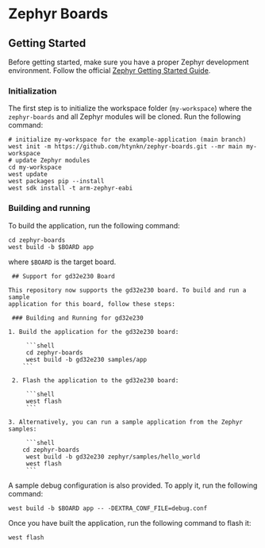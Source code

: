 # Zephyr Boards

## Getting Started

Before getting started, make sure you have a proper Zephyr development
environment. Follow the official
[Zephyr Getting Started Guide](https://docs.zephyrproject.org/latest/getting_started/index.html).

### Initialization

The first step is to initialize the workspace folder (``my-workspace``) where
the ``zephyr-boards`` and all Zephyr modules will be cloned. Run the following
command:

```shell
# initialize my-workspace for the example-application (main branch)
west init -m https://github.com/htynkn/zephyr-boards.git --mr main my-workspace
# update Zephyr modules
cd my-workspace
west update
west packages pip --install
west sdk install -t arm-zephyr-eabi
```

### Building and running

To build the application, run the following command:

```shell
cd zephyr-boards
west build -b $BOARD app
```

where `$BOARD` is the target board.


     ## Support for gd32e230 Board
    
    This repository now supports the gd32e230 board. To build and run a sample
    application for this board, follow these steps:
    
     ### Building and Running for gd32e230
    
    1. Build the application for the gd32e230 board:
    
         ```shell
         cd zephyr-boards
         west build -b gd32e230 samples/app
        ```
    
     2. Flash the application to the gd32e230 board:
    
         ```shell
         west flash
         ```
    
    3. Alternatively, you can run a sample application from the Zephyr samples:
    
         ```shell
        cd zephyr-boards
         west build -b gd32e230 zephyr/samples/hello_world
         west flash
         ```
    

A sample debug configuration is also provided. To apply it, run the following
command:

```shell
west build -b $BOARD app -- -DEXTRA_CONF_FILE=debug.conf
```

Once you have built the application, run the following command to flash it:

```shell
west flash
```


